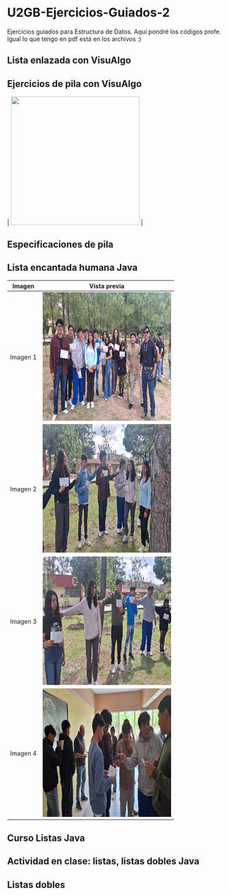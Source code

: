 # U2GB-Ejercicios-Guiados-2
Ejercicios guiados para Estructura de Datos. Aquí pondré los códigos profe. Igual lo que tengo en pdf está en los archivos :)


## Lista enlazada con VisuAlgo

## Ejercicios de pila con VisuAlgo

| <img src="[https://github.com/diabegarciamtz-coder/U2GB-Ejercicios-Guiados-2/blob/main/Imagen%20de%20WhatsApp%202025-10-03%20a%20las%2016.05.06_898dd399.jpg?raw=true](https://github.com/diabegarciamtz-coder/U2GB-Ejercicios-Guiados-2/blob/main/Pila.jpg?raw=true)" width="300" height="300"> |
## Especificaciones de pila

## Lista encantada humana Java
| Imagen | Vista previa |
|--------|--------------|
| Imagen 1 | <img src="https://github.com/diabegarciamtz-coder/U2GB-Ejercicios-Guiados-2/blob/main/Imagen%20de%20WhatsApp%202025-10-03%20a%20las%2016.05.06_898dd399.jpg?raw=true" width="300" height="300"> |
| Imagen 2 | <img src="https://github.com/diabegarciamtz-coder/U2GB-Ejercicios-Guiados-2/blob/main/Imagen%20de%20WhatsApp%202025-10-03%20a%20las%2016.05.03_caa70b7c.jpg?raw=true" width="300" height="300"> |
| Imagen 3 | <img src="https://github.com/diabegarciamtz-coder/U2GB-Ejercicios-Guiados-2/blob/main/Imagen%20de%20WhatsApp%202025-10-03%20a%20las%2016.04.56_1ca07a06.jpg?raw=true" width="300" height="300"> |
| Imagen 4 | <img src="https://github.com/diabegarciamtz-coder/U2GB-Ejercicios-Guiados-2/blob/main/Imagen%20de%20WhatsApp%202025-10-03%20a%20las%2016.04.26_0a921f8f.jpg?raw=true" width="300" height="300"> |

## Curso Listas Java

## Actividad en clase: listas, listas dobles Java

## Listas dobles
